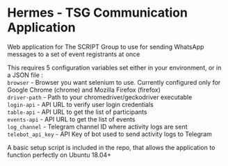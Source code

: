 # Hermes - TSG Communication Application

Web application for The SCRIPT Group to use for sending WhatsApp messages to a set of event registrants at once

This requires 5 configuration variables set either in your environment, or in a JSON file :<br/>
`browser` - Browser you want selenium to use. Currently configured only for Google Chrome (chrome) and Mozilla Firefox (firefox)<br/>
`driver-path` - Path to your chromedriver/geckodriver executable<br/>
`login-api` - API URL to verify user login credentials<br/>
`table-api` - API URL to get the list of participants<br/>
`events-api` - API URL to get the list of events<br/>
`log_channel` - Telegram channel ID where activity logs are sent<br/>
`telebot_api_key` - API Key of bot used to send activity logs to Telegram<br/>

A basic setup script is included in the repo, that allows the application to function perfectly on Ubuntu 18.04+
